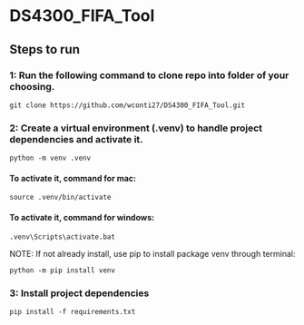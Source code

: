 # DS4300_FIFA_Tool

## Steps to run

### 1: Run the following command to clone repo into folder of your choosing.


    git clone https://github.com/wconti27/DS4300_FIFA_Tool.git

### 2: Create a virtual environment (.venv) to handle project dependencies and activate it. 

    python -m venv .venv

#### To activate it, command for mac:
    source .venv/bin/activate

#### To activate it, command for windows:
    .venv\Scripts\activate.bat

NOTE: If not already install, use pip to install package venv through terminal:

    python -m pip install venv

### 3: Install project dependencies

    pip install -f requirements.txt